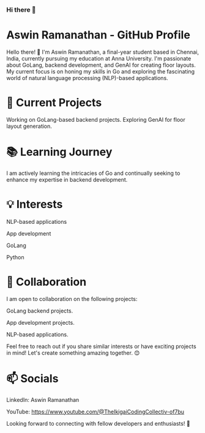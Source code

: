 ### Hi there 👋

<!--
**AswinRam4433/AswinRam4433** is a ✨ _special_ ✨ repository because its `README.md` (this file) appears on your GitHub profile.

Here are some ideas to get you started:

- 🔭 I’m currently working on ...
- 🌱 I’m currently learning ...
- 👯 I’m looking to collaborate on ...
- 🤔 I’m looking for help with ...
- 💬 Ask me about ...
- 📫 How to reach me: ...
- 😄 Pronouns: ...
- ⚡ Fun fact: ...
-->






# Aswin Ramanathan - GitHub Profile

Hello there! 👋 I'm Aswin Ramanathan, a final-year student based in Chennai, India, currently pursuing my education at Anna University. I'm passionate about GoLang, backend development, and GenAI for creating floor layouts. My current focus is on honing my skills in Go and exploring the fascinating world of natural language processing (NLP)-based applications.

# 🔧 Current Projects

Working on GoLang-based backend projects.
Exploring GenAI for floor layout generation.

# 📚 Learning Journey

I am actively learning the intricacies of Go and continually seeking to enhance my expertise in backend development.

# 💡 Interests

NLP-based applications

App development 

GoLang

Python


# 🤝 Collaboration
I am open to collaboration on the following projects:

GoLang backend projects.

App development projects.

NLP-based applications.

Feel free to reach out if you share similar interests or have exciting projects in mind! Let's create something amazing together. 😊

# 📫 Socials

LinkedIn: Aswin Ramanathan 

YouTube: https://www.youtube.com/@TheIkigaiCodingCollectiv-of7bu


Looking forward to connecting with fellow developers and enthusiasts! 🚀
